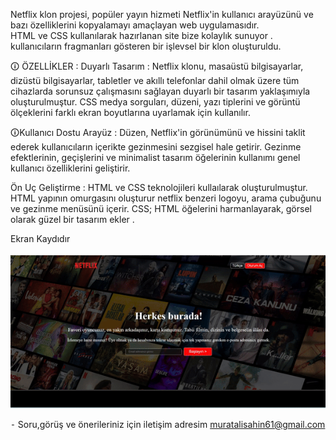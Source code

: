  Netflix klon projesi, popüler yayın hizmeti Netflix'in kullanıcı arayüzünü ve bazı özelliklerini kopyalamayı amaçlayan web uygulamasıdır.<br>
 HTML ve CSS kullanılarak hazırlanan site bize  kolaylık sunuyor .<br>
 kullanıcıların fragmanları gösteren bir  işlevsel bir klon oluşturuldu.<br>

🛈 ÖZELLİKLER :
Duyarlı Tasarım :
Netflix klonu, masaüstü bilgisayarlar, dizüstü bilgisayarlar, tabletler ve akıllı telefonlar dahil olmak üzere tüm cihazlarda sorunsuz çalışmasını sağlayan duyarlı bir tasarım yaklaşımıyla oluşturulmuştur. CSS medya sorguları, düzeni, yazı tiplerini ve görüntü ölçeklerini farklı ekran boyutlarına uyarlamak için kullanılır.

🛈Kullanıcı Dostu Arayüz :
Düzen, Netflix'in görünümünü ve hissini taklit ederek kullanıcıların içerikte gezinmesini sezgisel hale getirir. Gezinme efektlerinin, geçişlerini ve minimalist tasarım öğelerinin kullanımı genel kullanıcı özelliklerini  geliştirir.

Ön Uç Geliştirme :
HTML ve CSS teknolojileri kullaılarak oluşturulmuştur. HTML yapının omurgasını oluşturur netflix benzeri logoyu, arama çubuğunu ve gezinme menüsünü içerir. CSS; HTML öğelerini harmanlayarak, görsel olarak   güzel bir tasarım ekler .





Ekran Kaydıdır
<br><br>
![alt text](<Ekran Kaydı-1.gif>)



⁃ Soru,görüş ve önerileriniz için iletişim adresim muratalisahin61@gmail.com
